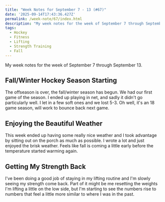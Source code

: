 ```yaml
---
title: "Week Notes for September 7 - 13 (#67)"
date: '2025-09-14T17:43:36.427Z'
permalink: /week-note/67/index.html
description: "My week notes for the week of September 7 through September 13."
tags:
  - Hockey
  - Fitness
  - Lifting
  - Strength Training
  - Fall
---
```

My week notes for the week of September 7 through September 13.
<!-- excerpt -->

## Fall/Winter Hockey Season Starting

The offseason is over, the fall/winter season has begun. We had our first game of the season. I ended up playing in net, and sadly it didn't go particularly well. I let in a few soft ones and we lost 5-3. Oh well, it's an 18 game season, will work to bounce back next game.

## Enjoying the Beautiful Weather

This week ended up having some really nice weather and I took advantage by sitting out on the porch as much as possible. I wrote a lot and just enjoyed the brisk weather. Feels like fall is coming a little early before the temperature started warming again.

## Getting My Strength Back

I've been doing a good job of staying in my lifting routine and I'm slowly seeing my strength come back. Part of it might be me resetting the weights I'm lifting a little on the low side, but I'm starting to see the numbers rise to numbers that feel a little more similar to where I was in the past.